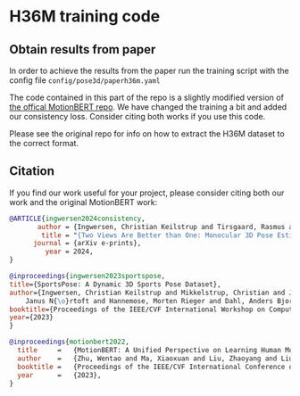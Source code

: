 # H36M training code

## Obtain results from paper

In order to achieve the results from the paper run the training script with the config file `config/pose3d/paperh36m.yaml`

The code contained in this part of the repo is a slightly modified version of [the offical MotionBERT repo](https://github.com/Walter0807/MotionBERT).
We have changed the training a bit and added our consistency loss. Consider citing both works if you use this code.

Please see the original repo for info on how to extract the H36M dataset to the correct format.

## Citation

If you find our work useful for your project, please consider citing both our work and the original MotionBERT work:

```bibtex
@ARTICLE{ingwersen2024consistency,
       author = {Ingwersen, Christian Keilstrup and Tirsgaard, Rasmus and Nylander, Rasmus and Jensen, Janus N{\o}rtoft and Dahl, Anders Bjorholm and Hannemose, Morten Rieger},
        title = "{Two Views Are Better than One: Monocular 3D Pose Estimation with Multiview Consistency}",
      journal = {arXiv e-prints},
         year = 2024,
}
```

```bibtex
@inproceedings{ingwersen2023sportspose,
title={SportsPose: A Dynamic 3D Sports Pose Dataset},
author={Ingwersen, Christian Keilstrup and Mikkelstrup, Christian and Jensen, 
    Janus N{\o}rtoft and Hannemose, Morten Rieger and Dahl, Anders Bjorholm},
booktitle={Proceedings of the IEEE/CVF International Workshop on Computer Vision in Sports},
year={2023}
}
```

```bibtex
@inproceedings{motionbert2022,
  title     =   {MotionBERT: A Unified Perspective on Learning Human Motion Representations}, 
  author    =   {Zhu, Wentao and Ma, Xiaoxuan and Liu, Zhaoyang and Liu, Libin and Wu, Wayne and Wang, Yizhou},
  booktitle =   {Proceedings of the IEEE/CVF International Conference on Computer Vision},
  year      =   {2023},
}
```
